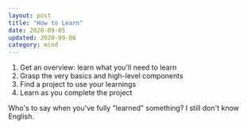 ```yaml
---
layout: post
title: "How to Learn"
date: 2020-09-05
updated: 2020-09-06
category: mind
---
```


1. Get an overview: learn what you'll need to learn
1. Grasp the very basics and high-level components
1. Find a project to use your learnings
1. Learn as you complete the project

Who's to say when you've fully "learned" something? I still don't know English.
